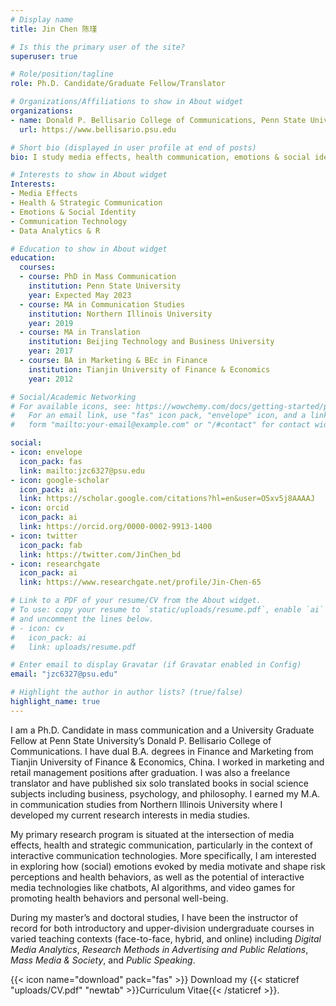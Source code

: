 ```yaml
---
# Display name
title: Jin Chen 陈瑾

# Is this the primary user of the site?
superuser: true

# Role/position/tagline
role: Ph.D. Candidate/Graduate Fellow/Translator 

# Organizations/Affiliations to show in About widget
organizations:
- name: Donald P. Bellisario College of Communications, Penn State University
  url: https://www.bellisario.psu.edu

# Short bio (displayed in user profile at end of posts)
bio: I study media effects, health communication, emotions & social identity, communication technology.

# Interests to show in About widget
Interests:
- Media Effects
- Health & Strategic Communication
- Emotions & Social Identity
- Communication Technology
- Data Analytics & R

# Education to show in About widget
education:
  courses:
  - course: PhD in Mass Communication
    institution: Penn State University
    year: Expected May 2023 
  - course: MA in Communication Studies
    institution: Northern Illinois University
    year: 2019
  - course: MA in Translation
    institution: Beijing Technology and Business University
    year: 2017
  - course: BA in Marketing & BEc in Finance   
    institution: Tianjin University of Finance & Economics
    year: 2012    

# Social/Academic Networking
# For available icons, see: https://wowchemy.com/docs/getting-started/page-builder/#icons
#   For an email link, use "fas" icon pack, "envelope" icon, and a link in the
#   form "mailto:your-email@example.com" or "/#contact" for contact widget.

social:
- icon: envelope
  icon_pack: fas
  link: mailto:jzc6327@psu.edu
- icon: google-scholar
  icon_pack: ai
  link: https://scholar.google.com/citations?hl=en&user=O5xv5j8AAAAJ
- icon: orcid
  icon_pack: ai
  link: https://orcid.org/0000-0002-9913-1400
- icon: twitter
  icon_pack: fab
  link: https://twitter.com/JinChen_bd
- icon: researchgate  
  icon_pack: ai
  link: https://www.researchgate.net/profile/Jin-Chen-65

# Link to a PDF of your resume/CV from the About widget.
# To use: copy your resume to `static/uploads/resume.pdf`, enable `ai` icons in `params.toml`,
# and uncomment the lines below.
# - icon: cv
#   icon_pack: ai
#   link: uploads/resume.pdf

# Enter email to display Gravatar (if Gravatar enabled in Config)
email: "jzc6327@psu.edu"

# Highlight the author in author lists? (true/false)
highlight_name: true
---
```


I am a Ph.D. Candidate in mass communication and a University Graduate Fellow at Penn State University’s Donald P. Bellisario College of Communications. I have dual B.A. degrees in Finance and Marketing from Tianjin University of Finance & Economics, China. I worked in marketing and retail management positions after graduation. I was also a freelance translator and have published six solo translated books in social science subjects including business, psychology, and philosophy. I earned my M.A. in communication studies from Northern Illinois University where I developed my current research interests in media studies.  

My primary research program is situated at the intersection of media effects, health and strategic communication, particularly in the context of interactive communication technologies. More specifically, I am interested in exploring how (social) emotions evoked by media motivate and shape risk perceptions and health behaviors, as well as the potential of interactive media technologies like chatbots, AI algorithms, and video games for promoting health behaviors and personal well-being. 

During my master’s and doctoral studies, I have been the instructor of record for both introductory and upper-division undergraduate courses in varied teaching contexts (face-to-face, hybrid, and online) including <em>Digital Media Analytics</em>, <em>Research Methods in Advertising and Public Relations</em>, <em>Mass Media & Society</em>, and <em>Public Speaking</em>. 

{{< icon name="download" pack="fas" >}} Download my {{< staticref "uploads/CV.pdf" "newtab" >}}Curriculum Vitae{{< /staticref >}}.
